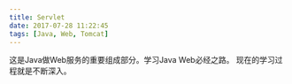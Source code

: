 ```yaml
---
title: Servlet
date: 2017-07-28 11:22:45
tags: [Java, Web, Tomcat]
---
```


这是Java做Web服务的重要组成部分。学习Java Web必经之路。
现在的学习过程就是不断深入。
